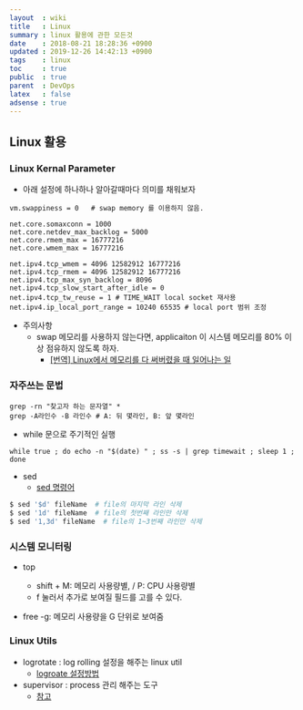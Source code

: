 ```yaml
---
layout  : wiki
title   : Linux 
summary : linux 활용에 관한 모든것
date    : 2018-08-21 18:28:36 +0900
updated : 2019-12-26 14:42:13 +0900
tags    : linux
toc     : true
public  : true
parent  : DevOps
latex   : false
adsense : true
---
```


## Linux 활용

### Linux Kernal Parameter

* 아래 설정에 하나하나 알아갈때마다 의미를 채워보자
 
```
vm.swappiness = 0	# swap memory 를 이용하지 않음. 
 
net.core.somaxconn = 1000
net.core.netdev_max_backlog = 5000
net.core.rmem_max = 16777216
net.core.wmem_max = 16777216
 
net.ipv4.tcp_wmem = 4096 12582912 16777216
net.ipv4.tcp_rmem = 4096 12582912 16777216
net.ipv4.tcp_max_syn_backlog = 8096
net.ipv4.tcp_slow_start_after_idle = 0
net.ipv4.tcp_tw_reuse = 1 # TIME_WAIT local socket 재사용
net.ipv4.ip_local_port_range = 10240 65535 # local port 범위 조정
```

* 주의사항
	* swap 메모리를 사용하지 않는다면, applicaiton 이 시스템 메모리를 80% 이상 점유하지 않도록 하자.
		* [[번역] Linux에서 메모리를 다 써버렸을 때 일어나는 일](https://medium.com/@EJSohn/%EB%B2%88%EC%97%AD-linux%EC%97%90%EC%84%9C-%EB%A9%94%EB%AA%A8%EB%A6%AC%EB%A5%BC-%EB%8B%A4-%EC%8D%A8%EB%B2%84%EB%A0%B8%EC%9D%84-%EB%95%8C-%EC%9D%BC%EC%96%B4%EB%82%98%EB%8A%94-%EC%9D%BC-9dadba29c89c?fbclid=IwAR1RSqZZReZdsexmbhRvf_bjMqyP8Sz-z7NhOd0Q9cXGqo1zvQf6Bf99mAY) 

### 자주쓰는 문법


```
grep -rn "찾고자 하는 문자열" *
grep -A라인수 -B 라인수 # A: 뒤 몇라인, B: 앞 몇라인
```

* while 문으로 주기적인 실행

```
while true ; do echo -n "$(date) " ; ss -s | grep timewait ; sleep 1 ; done
```

* sed
  * [sed 명령어](https://m.blog.naver.com/PostView.nhn?blogId=minki0127&logNo=220677180665&proxyReferer=https%3A%2F%2Fwww.google.com%2F)

```bash
$ sed '$d' fileName  # file의 마지막 라인 삭제
$ sed '1d' fileName  # file의 첫번째 라인만 삭제
$ sed '1,3d' fileName  # file의 1~3번째 라인만 삭제
```

### 시스템 모니터링

* top
  * shift + M: 메모리 사용량별, / P: CPU 사용량별
  * f 눌러서 추가로 보여질 필드를 고를 수 있다.

* free -g: 메모리 사용량을 G 단위로 보여줌 

### Linux Utils

* logrotate : log rolling 설정을 해주는 linux util
	* [logroate 설정방법](https://www.manualfactory.net/10547)
* supervisor : process 관리 해주는 도구 
	* [참고](https://jwkcp.github.io/2016/11/07/how-to-use-supervisor-in-one-minute/)

